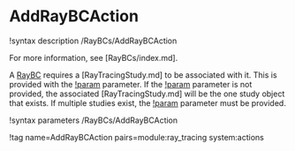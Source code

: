 # AddRayBCAction

!syntax description /RayBCs/AddRayBCAction

For more information, see [RayBCs/index.md].

A [RayBC](RayBCs/index.md) requires a [RayTracingStudy.md] to be associated with it. This is provided with the [!param](/RayBCs/KillRayBC/study) parameter. If the [!param](/RayBCs/KillRayBC/study) parameter is not provided, the associated [RayTracingStudy.md] will be the one study object that exists. If multiple studies exist, the [!param](/RayBCs/KillRayBC/study) parameter must be provided.

!syntax parameters /RayBCs/AddRayBCAction

!tag name=AddRayBCAction pairs=module:ray_tracing system:actions
